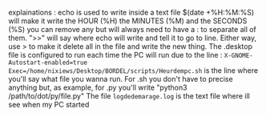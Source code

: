 explainations :
echo is used to write inside a text file
$(date +%H:%M:%S) will make it write the HOUR (%H) the MINUTES (%M) and the SECONDS (%S)
you can remove any but will always need to have a : to separate all of them.
">>" will say where echo will write and tell it to go to line. Either way, use > to make it delete all in the file and write the new thing.
The .desktop file is configured to run each time the PC will run due to the line : ``X-GNOME-Autostart-enabled=true``
``Exec=/home/nixiews/Desktop/BORDEL/scripts/Heurdempc.sh`` is the line where you'll say what file you wanna run. For .sh you don't have to precise anything but, as example, for .py you'll write "python3 /path/to/dot/py/file.py"
The file ``logdedemarage.log`` is the text file where ill see when my PC started
